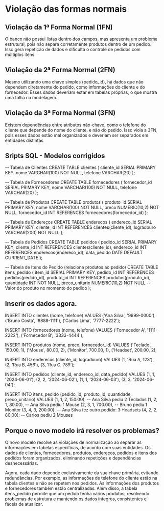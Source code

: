 # Violação das formas normais


## Violação da 1ª Forma Normal (1FN)

O banco não possui listas dentro dos campos, mas apresenta um problema estrutural, pois não separa corretamente produtos dentro de um pedido. Isso gera repetição de dados e dificulta o controle de pedidos com múltiplos itens.

## Violação da 2ª Forma Normal (2FN)

Mesmo utilizando uma chave simples (pedido_id), há dados que não dependem diretamente do pedido, como informações do cliente e do fornecedor. Esses dados deveriam estar em tabelas próprias, o que mostra uma falha na modelagem.

## Violação da 3ª Forma Normal (3FN)

Existem dependências entre atributos não-chave, como o telefone do cliente que depende do nome do cliente, e não do pedido. Isso viola a 3FN, pois esses dados estão mal organizados e deveriam ser separados em entidades distintas.

## Sripts SQL - Modelos corrigidos

-- Tabela de Clientes
CREATE TABLE clientes (
    cliente_id SERIAL PRIMARY KEY,
    nome VARCHAR(100) NOT NULL,
    telefone VARCHAR(20)
);

-- Tabela de Fornecedores
CREATE TABLE fornecedores (
    fornecedor_id SERIAL PRIMARY KEY,
    nome VARCHAR(100) NOT NULL,
    telefone VARCHAR(20)
);

-- Tabela de Produtos
CREATE TABLE produtos (
    produto_id SERIAL PRIMARY KEY,
    nome VARCHAR(100) NOT NULL,
    preco NUMERIC(10,2) NOT NULL,
    fornecedor_id INT REFERENCES fornecedores(fornecedor_id)
);

-- Tabela de Endereços
CREATE TABLE enderecos (
    endereco_id SERIAL PRIMARY KEY,
    cliente_id INT REFERENCES clientes(cliente_id),
    logradouro VARCHAR(200) NOT NULL
);

-- Tabela de Pedidos
CREATE TABLE pedidos (
    pedido_id SERIAL PRIMARY KEY,
    cliente_id INT REFERENCES clientes(cliente_id),
    endereco_id INT REFERENCES enderecos(endereco_id),
    data_pedido DATE DEFAULT CURRENT_DATE
);

-- Tabela de Itens do Pedido (relaciona produtos ao pedido)
CREATE TABLE itens_pedido (
    item_id SERIAL PRIMARY KEY,
    pedido_id INT REFERENCES pedidos(pedido_id),
    produto_id INT REFERENCES produtos(produto_id),
    quantidade INT NOT NULL,
    preco_unitario NUMERIC(10,2) NOT NULL -- Valor do produto no momento do pedido
);

## Inserir os dados agora.

INSERT INTO clientes (nome, telefone) VALUES
('Ana Silva', '9999-0000'),
('Bruno Costa', '8888-1111'),
('Carlos Lima', '7777-2222');

INSERT INTO fornecedores (nome, telefone) VALUES
('Fornecedor A', '1111-2222'),
('Fornecedor B', '3333-4444');

INSERT INTO produtos (nome, preco, fornecedor_id) VALUES
('Teclado', 150.00, 1),
('Mouse', 80.00, 2),
('Monitor', 700.00, 1),
('Headset', 200.00, 2);

INSERT INTO enderecos (cliente_id, logradouro) VALUES
(1, 'Rua A, 123'),
(2, 'Rua B, 456'),
(3, 'Rua C, 789');

INSERT INTO pedidos (cliente_id, endereco_id, data_pedido) VALUES
(1, 1, '2024-06-01'),
(2, 2, '2024-06-02'),
(1, 1, '2024-06-03'),
(3, 3, '2024-06-04');

INSERT INTO itens_pedido (pedido_id, produto_id, quantidade, preco_unitario) VALUES
(1, 1, 2, 150.00), -- Ana Silva pediu 2 Teclados
(1, 2, 1, 80.00),  -- Ana Silva pediu 1 Mouse
(2, 3, 1, 700.00), -- Bruno pediu 1 Monitor
(3, 4, 3, 200.00), -- Ana Silva fez outro pedido: 3 Headsets
(4, 2, 2, 80.00);  -- Carlos pediu 2 Mouses

## Porque o novo modelo irá resolver os problemas? 

O novo modelo resolve as violações de normalização ao separar as informações em tabelas específicas, de acordo com suas entidades. Os dados de clientes, fornecedores, produtos, endereços, pedidos e itens dos pedidos foram organizados, eliminando repetições e dependências desnecessárias.

Agora, cada dado depende exclusivamente da sua chave primária, evitando redundâncias. Por exemplo, as informações de telefone do cliente estão na tabela clientes e não se repetem nos pedidos. As informações dos produtos e fornecedores também estão centralizadas. Além disso, a tabela itens_pedido permite que um pedido tenha vários produtos, resolvendo problemas de estrutura e mantendo os dados íntegros, consistentes e fáceis de atualizar.

